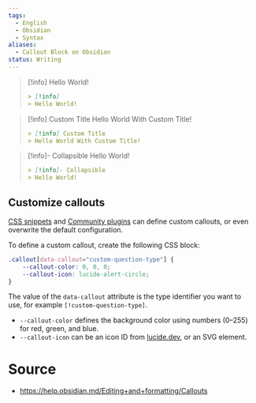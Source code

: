 ```yaml
---
tags:
  - English
  - Obsidian
  - Syntax
aliases:
  - Callout Block on Obsidian
status: Writing
---
```


> [!info]
> Hello World!
>```md
>> [!info]
>> Hello World!
> ```

> [!info] Custom Title
> Hello World With Custom Title!
>```md
>> [!info] Custom Title
>> Hello World With Custom Title!
> ```

> [!info]- Collapsible 
> Hello World!
>```md
>> [!info]- Collapsible
>> Hello World!
> ```

## Customize callouts

[CSS snippets](https://help.obsidian.md/Extending+Obsidian/CSS+snippets) and [Community plugins](https://help.obsidian.md/Extending+Obsidian/Community+plugins) can define custom callouts, or even overwrite the default configuration.

To define a custom callout, create the following CSS block:

```css
.callout[data-callout="custom-question-type"] {
    --callout-color: 0, 0, 0;
    --callout-icon: lucide-alert-circle;
}
```

The value of the `data-callout` attribute is the type identifier you want to use, for example `[!custom-question-type]`.

- `--callout-color` defines the background color using numbers (0–255) for red, green, and blue.
- `--callout-icon` can be an icon ID from [lucide.dev](https://lucide.dev), or an SVG element.
# Source
- https://help.obsidian.md/Editing+and+formatting/Callouts
